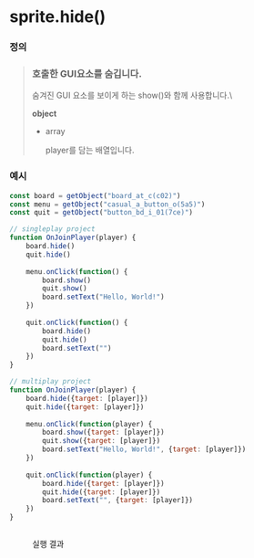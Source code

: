 # sprite.hide()

### 정의

> ### 호출한 GUI요소를 숨깁니다.
>
> 숨겨진 GUI 요소를 보이게 하는 show()와 함께 사용합니다.\
>
>
> **object**
>
> *   array
>
>     player를 담는 배열입니다.



### 예시

```javascript
const board = getObject("board_at_c(c02)")
const menu = getObject("casual_a_button_o(5a5)")
const quit = getObject("button_bd_i_01(7ce)")

// singleplay project
function OnJoinPlayer(player) {
	board.hide()
	quit.hide()
	
	menu.onClick(function() {
	    board.show()
	    quit.show()
	    board.setText("Hello, World!")
	})
	
	quit.onClick(function() {
	    board.hide()
	    quit.hide()
	    board.setText("")
	})
}

// multiplay project
function OnJoinPlayer(player) {
	board.hide({target: [player]})
	quit.hide({target: [player]})
	
	menu.onClick(function(player) {
	    board.show({target: [player]})
	    quit.show({target: [player]})
	    board.setText("Hello, World!", {target: [player]})
	})
	
	quit.onClick(function(player) {
	    board.hide({target: [player]})
	    quit.hide({target: [player]})
	    board.setText("", {target: [player]})
	})
}
```

<figure><img src="../../../.gitbook/assets/화면_기록_2022-12-20_오전_11_59_07_AdobeExpress.gif" alt=""><figcaption><p>실행 결과</p></figcaption></figure>
